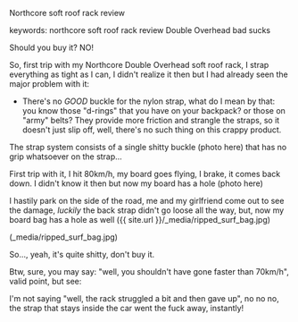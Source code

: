 Northcore soft roof rack review

keywords: northcore soft roof rack review Double Overhead bad sucks

Should you buy it? NO!

So, first trip with my Northcore Double Overhead soft roof rack, I strap everything as tight as I can,
I didn't realize it then but I had already seen the major problem with it:

* There's no *GOOD* buckle for the nylon strap, what do I mean by that:
you know those "d-rings" that you have on your backpack? or those on "army" belts? They provide more
friction and strangle the straps, so it doesn't just slip off, well, there's no such thing on this crappy product.

The strap system consists of a single shitty buckle (photo here) that has no grip whatsoever on the strap...

First trip with it, I hit 80km/h, my board goes flying, I brake, it comes back down.
I didn't know it then but now my board has a hole (photo here)

I hastily park on the side of the road, me and my girlfriend come out to see the damage, *luckily* the 
back strap didn't go loose all the way, but, now my board bag has a hole as well
({{ site.url }}/_media/ripped_surf_bag.jpg)

(_media/ripped_surf_bag.jpg)

So..., yeah, it's quite shitty, don't buy it.

Btw, sure, you may say: "well, you shouldn't have gone faster than 70km/h", valid point, but see:

I'm not saying "well, the rack struggled a bit and then gave up", no no no, the strap that stays inside the car went the fuck away, instantly!




